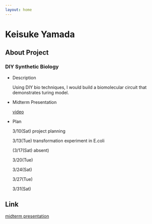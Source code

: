 ```yaml
---
layout: home
---
```


# Keisuke Yamada

## About Project
### DIY Synthetic Biology
- Description

  Using DIY bio techniques, I would build a biomolecular circuit that demonstrates turing model.
- Midterm Presentation

    [video](https://vimeo.com/258476524)

- Plan

    3/10(Sat) project planning

    3/13(Tue) transformation experiment in E.coli

    (3/17(Sat) absent)

    3/20(Tue) 

    3/24(Sat) 

    3/27(Tue) 

    3/31(Sat) 

## Link
[midterm presentation](https://vimeo.com/258476524)
